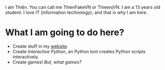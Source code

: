 I am Thiện. You can call me ThienFakeVN or ThieenjVN. I am a 13 years old student. I love IT (information technology), and that is why I am here.

# What I am going to do here?

* Create stuff in my [website](https://thienfakevn.github.io/thieenjweb/).
* Create *Interactive Python*, an Python tool creates Python scripts interactively.
* Create games! *But, what games?*
